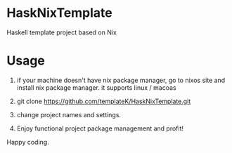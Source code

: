 # HaskNixTemplate
Haskell template project based on Nix

# Usage

1) if your machine doesn't have nix package manager, go to nixos site
and install nix package manager. it supports linux / macoas

2) git clone  https://github.com/templateK/HaskNixTemplate.git

3) change project names and settings.

4) Enjoy functional project package management and profit!

Happy coding.

